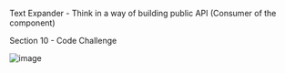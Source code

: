 Text Expander - Think in a way of building public API (Consumer of the component)

Section 10 - Code Challenge

![image](https://github.com/bearhai863/Section-10-Text-Expander-API/assets/146427748/524e34a6-db80-4c3f-905d-1e404e301973)


